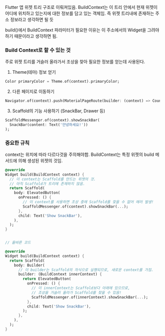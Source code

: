 
Flutter 앱 위젯 트리 구조로 이뤄져있음. BuildContext는 이 트리 안에서 현재 위젯이 어디에 위치하고 있는지에 대한 정보를 담고 있는 객체임. 즉 위젯 트리내에 존재하는 주소 정보라고 생각하면 될 듯

build()에서 BuildContext 파라미터가 필요한 이유는 이 주소에서의 Widget을 그려야하기 때문이라고 생각하면 됨.


### Build Context로 할 수 있는 것

주로 위젯 트리를 거슬러 올라가서 조상을 찾아 필요한 정보를 얻는데 사용된다.

1. Theme(테마) 정보 얻기

```dart
Color primaryColor = Theme.of(context).primaryColor;
```

2.  다른 페이지로 이동하기

```dart
Navigator.of(context).push(MaterialPageRoute(builder: (context) => CountPage()));
```

3. Scaffold의 기능 사용하기 (SnackBar, Drawer 등)

```dart
ScaffoldMessenger.of(context).showSnackBar(
  SnackBar(content: Text('안녕하세요!'))
);
```


### 중요한 규칙

context는 위치에 따라 다르다것을 주의해야함. BuildContext는 특정 위젯의 build 메서드에 의해 생성된 위젯의 것임.

```dart
@override
Widget build(BuildContext context) {
  // 이 context는 Scaffold를 만드는 위젯의 것.
  // 아직 Scaffold가 트리에 존재하지 않음.
  return Scaffold(
    body: ElevatedButton(
      onPressed: () {
        // 이 context를 사용하면 조상 중에 Scaffold를 찾을 수 없어 에러 발생!
        ScaffoldMessenger.of(context).showSnackBar(...);
      },
      child: Text('Show SnackBar'),
    ),
  );
}


// 올바른 코드

@override
Widget build(BuildContext context) {
  return Scaffold(
    body: Builder(
      // 이 builder는 Scaffold의 자식으로 실행되므로, 새로운 context를 가짐.
      builder: (BuildContext innerContext) {
        return ElevatedButton(
          onPressed: () {
            // 이 innerContext는 Scaffold보다 아래에 있으므로,
            // 조상을 거슬러 올라가 Scaffold를 찾을 수 있음!
            ScaffoldMessenger.of(innerContext).showSnackBar(...);
          },
          child: Text('Show SnackBar'),
        );
      },
    ),
  );
}
```